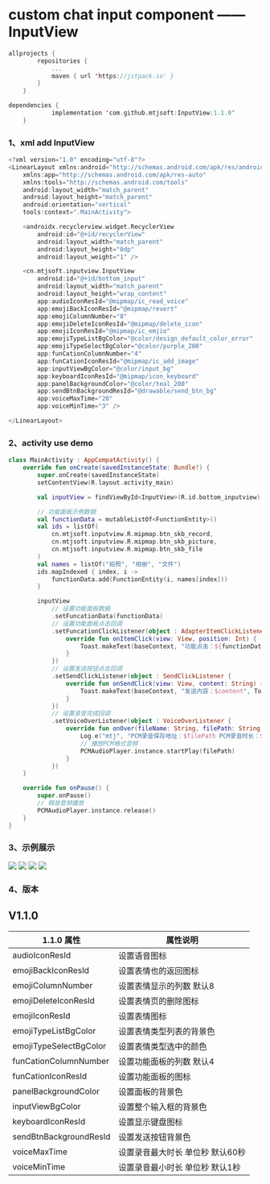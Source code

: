 custom chat input component —— InputView
===

```kotlin
allprojects {
		repositories {
			...
			maven { url 'https://jitpack.io' }
		}
	}
```

```kotlin
dependencies {
	        implementation 'com.github.mtjsoft:InputView:1.1.0'
	}
```

### 1、xml add InputView

```kotlin
<?xml version="1.0" encoding="utf-8"?>
<LinearLayout xmlns:android="http://schemas.android.com/apk/res/android"
    xmlns:app="http://schemas.android.com/apk/res-auto"
    xmlns:tools="http://schemas.android.com/tools"
    android:layout_width="match_parent"
    android:layout_height="match_parent"
    android:orientation="vertical"
    tools:context=".MainActivity">

    <androidx.recyclerview.widget.RecyclerView
        android:id="@+id/recyclerView"
        android:layout_width="match_parent"
        android:layout_height="0dp"
        android:layout_weight="1" />

    <cn.mtjsoft.inputview.InputView
        android:id="@+id/bottom_input"
        android:layout_width="match_parent"
        android:layout_height="wrap_content"
        app:audioIconResId="@mipmap/ic_read_voice"
        app:emojiBackIconResId="@mipmap/revert"
        app:emojiColumnNumber="8"
        app:emojiDeleteIconResId="@mipmap/delete_icon"
        app:emojiIconResId="@mipmap/ic_emjio"
        app:emojiTypeListBgColor="@color/design_default_color_error"
        app:emojiTypeSelectBgColor="@color/purple_200"
        app:funCationColumnNumber="4"
        app:funCationIconResId="@mipmap/ic_add_image"
        app:inputViewBgColor="@color/input_bg"
        app:keyboardIconResId="@mipmap/icon_keyboard"
        app:panelBackgroundColor="@color/teal_200"
        app:sendBtnBackgroundResId="@drawable/send_btn_bg"
        app:voiceMaxTime="20"
        app:voiceMinTime="3" />

</LinearLayout>
```
### 2、activity use demo

```kotlin
class MainActivity : AppCompatActivity() {
    override fun onCreate(savedInstanceState: Bundle?) {
        super.onCreate(savedInstanceState)
        setContentView(R.layout.activity_main)

        val inputView = findViewById<InputView>(R.id.bottom_inputview)

        // 功能面板示例数据
        val functionData = mutableListOf<FunctionEntity>()
        val ids = listOf(
            cn.mtjsoft.inputview.R.mipmap.btn_skb_record,
            cn.mtjsoft.inputview.R.mipmap.btn_skb_picture,
            cn.mtjsoft.inputview.R.mipmap.btn_skb_file
        )
        val names = listOf("拍照", "相册", "文件")
        ids.mapIndexed { index, i ->
            functionData.add(FunctionEntity(i, names[index]))
        }

        inputView
            // 设置功能面板数据
            .setFuncationData(functionData)
            // 设置功能面板点击回调
            .setFuncationClickListener(object : AdapterItemClickListener {
                override fun onItemClick(view: View, position: Int) {
                    Toast.makeText(baseContext, "功能点击：${functionData[position].name}", Toast.LENGTH_SHORT).show()
                }
            })
            // 设置发送按钮点击回调
            .setSendClickListener(object : SendClickListener {
                override fun onSendClick(view: View, content: String) {
                    Toast.makeText(baseContext, "发送内容：$content", Toast.LENGTH_SHORT).show()
                }
            })
            // 设置录音完成回调
            .setVoiceOverListener(object : VoiceOverListener {
                override fun onOver(fileName: String, filePath: String, duration: Int) {
                    Log.e("mtj", "PCM录音保存地址：$filePath PCM录音时长：$duration 秒")
                    // 播放PCM格式音频
                    PCMAudioPlayer.instance.startPlay(filePath)
                }
            })
    }

    override fun onPause() {
        super.onPause()
        // 释放音频播放
        PCMAudioPlayer.instance.release()
    }
}
```
### 3、示例展示
<img src="./images/1.jpg"/>
<img src="./images/2.jpg"/>
<img src="./images/3.jpg"/>
<img src="./images/4.jpg"/>

### 4、版本

V1.1.0
--------------------------

1.1.0 属性  | 属性说明
------------- | -------------
audioIconResId  | 设置语音图标
emojiBackIconResId  | 设置表情也的返回图标
emojiColumnNumber  | 设置表情显示的列数 默认8
emojiDeleteIconResId  | 设置表情页的删除图标
emojiIconResId  | 设置表情图标
emojiTypeListBgColor  | 设置表情类型列表的背景色
emojiTypeSelectBgColor  | 设置表情类型选中的颜色
funCationColumnNumber  | 设置功能面板的列数 默认4
funCationIconResId  | 设置功能面板的图标
panelBackgroundColor  | 设置面板的背景色
inputViewBgColor  | 设置整个输入框的背景色
keyboardIconResId  | 设置显示键盘图标
sendBtnBackgroundResId  | 设置发送按钮背景色
voiceMaxTime  | 设置录音最大时长 单位秒 默认60秒
voiceMinTime  | 设置录音最小时长 单位秒 默认1秒

